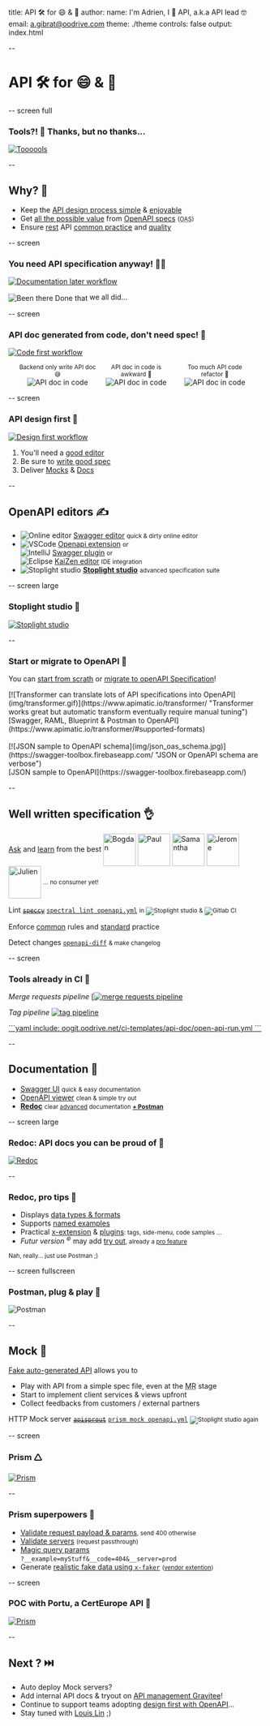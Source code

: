 title: API 🛠 for 😄 & 🤖
author:
  name: I'm Adrien, I 🖤 API, a.k.a API lead 🤓
  email: a.gibrat@oodrive.com
theme: ./theme
controls: false
output: index.html

--

# API 🛠 for 😄 & 🤖

-- screen full

### Tools?! 🤚 Thanks, but no thanks...

[![Toooools](img/tools.jpg)](https://openapi.tools "OpenAPI tools is a messy place")

--

## Why? 🧠

- Keep the [API design process simple](https://www.youtube.com/watch?v=CyXzy6T58l8) & [enjoyable](https://apisyouwonthate.com/)
- Get [all the possible value](https://openapi-map.apihandyman.io/) from [OpenAPI specs](https://swagger.io/specification/) <small>(<acronym title="OpenAPI Specification">OAS</acronyme>)</small>
- Ensure [rest](https://en.wikipedia.org/wiki/Representational_state_transfer) API [common practice](https://github.com/openapi-community/style-guide) and [quality](https://blog.florimond.dev/restful-api-design-13-best-practices-to-make-your-users-happy)

-- screen

### You need API specification anyway! 🤦‍♂️

[![Documentation later workflow](img/doc_later_workflow.jpg)](https://twitter.com/philsturgeon/status/1182275821496672256)

<p class="fragment"><img src="img/been_there_done_that.jpg" valign="middle" style="display:inline-block" alt="Been there Done that"/> we all did...</p>

-- screen

### API doc generated from code, don't need spec! 👊

[![Code first workflow](img/code_first_workflow.jpg)](https://swagger.io/resources/webinars/automate-code-first-approach-swagger/ "You'll find tools to do that, but...")

<center>
<span class="fragment" style="display:inline-block;vertical-align:top;width:30%"><small>Backend only write API doc 😅</small><br><img src="img/write_code.gif" valign="middle" alt="API doc in code"/></span>
<span class="fragment" style="display:inline-block;vertical-align:top;width:30%"><small>API doc in code is awkward 🚨</small><br><img src="img/api_doc_in_code.jpg" valign="middle" alt="API doc in code"/></span>
<span class="fragment" style="display:inline-block;vertical-align:top;width:30%"><small>Too much API code refactor 🤯</small><br><img src="img/unexpected_effect.gif" valign="middle" alt="API doc in code"/></span>
</center>

-- screen

### API design first 🚀

[![Design first workflow](img/api_design_workflow.jpg)](https://apisyouwonthate.com/blog/api-design-first-vs-code-first)

1. You'll need a [good editor](https://stoplight.io/studio/)
2. Be sure to [write good spec](https://apihandyman.io/writing-openapi-swagger-specification-tutorial-part-1-introduction/)
3. Deliver [Mocks](https://stoplight.io/open-source/prism/) & [Docs](https://redocly.github.io/redoc/)

--

## OpenAPI editors ✍️

- <img src="img/browser.png" valign="bottom" alt="Online editor"/> [Swagger editor](https://editor.swagger.io/) <small>quick & dirty online editor</small>
- <img src="img/vscode.png" valign="bottom" alt="VSCode"/> [Openapi extension](https://marketplace.visualstudio.com/items?itemName=42Crunch.vscode-openapi) <small>or</small><br>
<img src="img/intellij.png" valign="bottom" alt="IntelliJ"/> [Swagger plugin](https://plugins.jetbrains.com/plugin/8347-swagger) <small>or</small><br>
<img src="img/eclipse.png" valign="bottom" alt="Eclipse"/> [KaiZen editor](https://github.com/RepreZen/KaiZen-OpenAPI-Editor)
<small>IDE integration</small>
- <img src="img/stoplight.png" valign="bottom" alt="Stoplight studio"/> **[Stoplight studio](https://stoplight.io/studio/)** <small>advanced specification suite</small>

-- screen large

### Stoplight studio 🎅

[![Stoplight studio](img/stoplight_studio.png)](https://stoplight.io/studio/ "All in one OpenAPI editor")

--

### Start or migrate to OpenAPI 🏁

You can [start from scrath](http://oodrive-api.oogit.oodrive.net/docs/howto/create-first-oas) or [migrate to openAPI Specification](https://www.youtube.com/watch?v=6kwmW_p_Tig)!

<span class="fragment check" data-icon="⏩">
<span class="fragment" style="float:right">[![Transformer can translate lots of API specifications into OpenAPI](img/transformer.gif)](https://www.apimatic.io/transformer/ "Transformer works great but automatic transform eventually require manual tuning")</span>
[Swagger, RAML, Blueprint & Postman to OpenAPI](https://www.apimatic.io/transformer/#supported-formats)
</span><br>

<br>

<span class="fragment check" data-icon="👍">
<span class="fragment" style="float:right">[![JSON sample to OpenAPI schema](img/json_oas_schema.jpg)](https://swagger-toolbox.firebaseapp.com/ "JSON or OpenAPI schema are verbose")</span>
[JSON sample to OpenAPI](https://swagger-toolbox.firebaseapp.com/)
</span>

--

## Well written specification 👌

<span class="fragment check" data-icon="📢">[Ask](https://rocket.oodrive.net/channel/api-rest) and [learn](https://apis.guru/browse-apis/) from the best [<img width=64 src="https://rocket.oodrive.net/avatar/bogdan.ungureanu" valign="middle" alt="Bogdan"/>](https://rocket.oodrive.net/direct/bogdan.ungureanu) [<img width=64 src="https://rocket.oodrive.net/avatar/paul.prihor" valign="middle" alt="Paul"/>](https://rocket.oodrive.net/direct/paul.prihor) [<img width=64 src="https://rocket.oodrive.net/avatar/samantha.alwis.karunaratne" valign="middle" alt="Samantha"/>](https://rocket.oodrive.net/direct/samantha.alwis.karunaratne) [<img width=64 src="https://rocket.oodrive.net/avatar/jerome.bellier" valign="middle" alt="Jerome"/>](https://rocket.oodrive.net/direct/jerome.bellier) [<img width=64 src="https://rocket.oodrive.net/avatar/julien.bour" valign="middle" alt="Julien"/>](https://rocket.oodrive.net/direct/julien.bour) <small>...</small></span> <small class="fragment">no consumer yet!</small><br>

<span class="fragment check" data-icon="📏">Lint ~~[`speccy`](https://speccy.io/)~~ [`spectral lint openapi.yml`](https://github.com/stoplightio/spectral) <small>in <img src="img/stoplight.png" valign="middle" alt="Stoplight studio"/> & <img src="img/gitlab.png" valign="middle" alt="Gitlab CI"/></small></span><br>

<span class="fragment check" data-icon="☑">Enforce [common](https://oogit.oodrive.net/oodrive-api/oas-ruleset) rules and [standard](http://oodrive-api.oogit.oodrive.net/docs/references/guidelines.html) practice</span><br>

<span class="fragment check" data-icon="👶">Detect changes [`openapi-diff`](https://github.com/quen2404/openapi-diff) <small>& make changelog</small></span><br>

-- screen

### Tools already in CI 👷

*Merge requests pipeline* [[![merge requests pipeline](img/pipeline_mr.png)](https://oogit.oodrive.net/oodrive-api/spec/share-api/pipelines)

*Tag pipeline* [![tag pipeline](img/pipeline_tag.png)](https://oogit.oodrive.net/oodrive-api/spec/meetix-api/pipelines?scope=tags&page=1)

<a class="fragment" href="https://oogit.oodrive.net/ci-templates/api-doc">
```yaml
include: oogit.oodrive.net/ci-templates/api-doc/open-api-run.yml
```
<a>

--

## Documentation 📑

- [Swagger UI](https://petstore.swagger.io/) <small>quick & easy documentation</small>
- [OpenAPI viewer](https://mrin9.github.io/OpenAPI-Viewer) <small>clean & simple try out</small>
- **[Redoc](https://stoplight.io/studio/)** <small>clear [advanced](https://github.com/Redocly/redoc/blob/master/docs/redoc-vendor-extensions.md) documentation **[+ Postman](http://oodrive-api.oogit.oodrive.net/docs/howto/use-oas-postman)**</small>

-- screen large

### Redoc: API docs you can be proud of 🤩

[![Redoc](img/redoc.png)](https://github.com/Redocly/redoc/ "Redoc repo")

--

### Redoc, pro tips 🤑

- Displays [data types & formats](https://swagger.io/docs/specification/data-models/data-types/)
- Supports [named examples](https://swagger.io/docs/specification/adding-examples/)
- Practical [x-extension](https://github.com/Redocly/redoc/blob/master/docs/redoc-vendor-extensions.md) & [plugins](https://github.com/Rebilly/RebillyAPI/blob/master/spec/plugins/x-sortableEnum.js)<small>: tags, side-menu, code samples ...</small>
- *Futur version <sup><small>©️</small></sup>* may add [try out](https://github.com/Redocly/redoc/issues/53)<small>, already a [pro feature](https://rebilly.github.io/RebillyAPI)</small>

<small class="fragment">Nah, really... just use Postman ;)</small>

-- screen fullscreen

### Postman, plug & play 📨

![Postman](img/postman.png)

--

## Mock 🌠

[Fake auto-generated API](https://stoplight.io/p/docs/gh/stoplightio/prism/docs/guides/workflow.md) allows you to
- Play with API from a simple spec file, even at the <acronym title="Merge Request">MR</acronym> stage
- Start to implement client services & views upfront
- Collect feedbacks from customers / external partners

<span class="fragment check" data-icon="🖧">HTTP Mock server ~~[`apisprout`](https://github.com/danielgtaylor/apisprout)~~ [`prism mock openapi.yml`](https://stoplight.io/p/docs/gh/stoplightio/prism/README.md) <small><img src="img/stoplight.png" valign="middle" style="display:inline" alt="Stoplight studio"/> again</small></span>

-- screen

### Prism 🛆

[![Prism](img/prism-cli.svg)](https://www.youtube.com/watch?v=nZM26knV_ec)

--

### Prism superpowers 🔋

- [Validate request payload & params](https://stoplight.io/p/docs/gh/stoplightio/prism/docs/guides/request-validation.md)<small>, send 400 otherwise</small>
- [Validate servers](https://stoplight.io/p/docs/gh/stoplightio/prism/docs/guides/request-validation.md#server-validation) <small>(request passthrough)</small>
- [Magic query params](https://github.com/stoplightio/prism/blob/master/docs/guides/cli.md#determine-response-status)<br>
   `?__example=myStuff&__code=404&__server=prod `
- Generate [realistic fake data using `x-faker`](https://stoplight.io/p/docs/gh/stoplightio/prism/docs/guides/mock-responses.md#dynamic-response-generation) <small>([vendor extention](https://swagger.io/docs/specification/openapi-extensions/))</small>

-- screen

### POC with Portu, a CertEurope API 🔑

[![Prism](img/now.png)](https://portu.now.sh/_src)

--

## Next ? ⏭️

- Auto deploy Mock servers?
- Add internal API docs & tryout on [API management Gravitee](https://apim.oodev.io)!
- Continue to support teams adopting [design first with OpenAPI](http://oodrive-api.oogit.oodrive.net/docs/howto/design-an-api/)...
- Stay tuned with [Louis Lin](https://rocket.oodrive.net/direct/louis.lin) ;)
